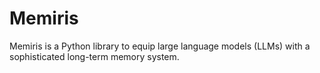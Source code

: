 # Memiris

Memiris is a Python library to equip large language models (LLMs) with a sophisticated long-term memory system.
